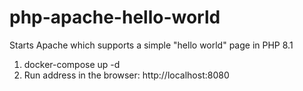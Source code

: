 # php-apache-hello-world
Starts Apache which supports a simple "hello world" page in PHP 8.1 

1. docker-compose up -d
2. Run address in the browser: http://localhost:8080
